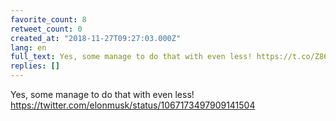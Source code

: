 ```yaml
---
favorite_count: 8
retweet_count: 0
created_at: "2018-11-27T09:27:03.000Z"
lang: en
full_text: Yes, some manage to do that with even less! https://t.co/Z863BXtOKf
replies: []
---
```


Yes, some manage to do that with even less!
<https://twitter.com/elonmusk/status/1067173497909141504>
